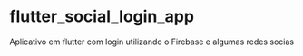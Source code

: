 # flutter_social_login_app
Aplicativo em flutter com login utilizando o Firebase e algumas redes socias
